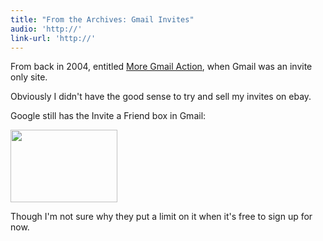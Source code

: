 ```yaml
---
title: "From the Archives: Gmail Invites"
audio: 'http://'
link-url: 'http://'
---
```

<p>From back in 2004, entitled <a href="https://chrisenns.com/2004/06/15/more-gmail-action/">More Gmail Action</a>, when Gmail was an invite only site. </p>
<p>Obviously I didn't have the good sense to try and sell my invites on ebay.</p>
<p>Google still has the Invite a Friend box in Gmail:</p>
<p><img src="https://chrisenns.com/wp-content/uploads/2011/03/inviteafriend.jpg" alt="" title="Invite a Friend to Gmail" width="171" height="116" class="aligncenter size-full wp-image-19433" /></p>
<p>Though I'm not sure why they put a limit on it when it's free to sign up for now.</p>
